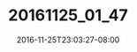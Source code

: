 ---
title: "20161125_01_47"
date: 2016-11-25T23:03:27-08:00
draft: false
location: Wenatchee Nat'l Forest, WA
img_url: https://d17enza3bfujl8.cloudfront.net/20161125_01_47.jpg
original_fn: ""
tags:
- Wenatchee Nat'l Forest, WA
- landscapes
- on the road

---